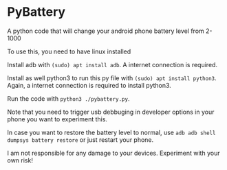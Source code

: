 # PyBattery

A python code that will change your android phone battery level from 2-1000

To use this, you need to have linux installed

Install adb with `(sudo) apt install adb`. A internet connection is required.

Install as well python3 to run this py file with `(sudo) apt install python3`. Again, a internet connection is required to install python3.

Run the code with `python3 ./pybattery.py`.

Note that you need to trigger usb debbuging in developer options in your phone you want to experiment this.

In case you want to restore the battery level to normal, use `adb adb shell dumpsys battery restore` or just restart your phone.

I am not responsible for any damage to your devices. Experiment with your own risk!
